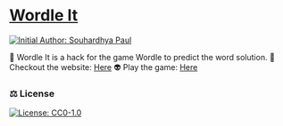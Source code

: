 # [Wordle It](https://xevozen.github.io/Wordle-It) 

[![Initial Author: Souhardhya Paul](https://img.shields.io/badge/Initial%20Author-Souhardhya%20Paul-red)](https://github.com/xevozen)

:pushpin: Wordle It is a hack for the game Wordle to predict the word solution.
:rocket: Checkout the website:  [Here](https://xevozen.github.io/Wordle-It/)
:alien: Play the game:  [Here](https://www.nytimes.com/games/wordle/index.html)

### :balance_scale: License
[![License: CC0-1.0](https://licensebuttons.net/l/zero/1.0/80x15.png)](http://creativecommons.org/publicdomain/zero/1.0/)
